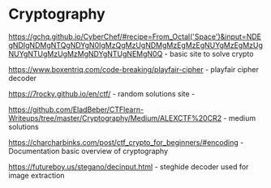 # Cryptography

https://gchq.github.io/CyberChef/#recipe=From_Octal('Space')&input=NDEgNDIgNDMgNTQgNDYgN0IgMzQgMzUgNDMgMzEgMzEgNUYgMzEgMzUgNUYgNTUgMzUgMzMgNDYgNTUgNEMgN0Q - basic site to solve crypto

https://www.boxentriq.com/code-breaking/playfair-cipher - playfair cipher decoder

https://7rocky.github.io/en/ctf/ - random solutions site - 

https://github.com/EladBeber/CTFlearn-Writeups/tree/master/Cryptography/Medium/ALEXCTF%20CR2 - medium solutions

https://charcharbinks.com/post/ctf_crypto_for_beginners/#encoding - Documentation  basic overview of cryptography

https://futureboy.us/stegano/decinput.html - steghide decoder used for image extraction


